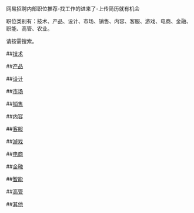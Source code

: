 ﻿网易招聘内部职位推荐-找工作的进来了-上传简历就有机会
职位类别有：技术、产品、设计、市场、销售、内容、客服、游戏、电商、金融、职能、高管、农业。
请按需搜索。
##[技术](技术.md)

##[产品](产品.md)

##[设计](设计.md)

##[市场](市场.md)

##[销售](销售.md)

##[内容](内容.md)

##[客服](客服.md)

##[游戏](游戏.md)

##[电商](电商.md)

##[金融](金融.md)

##[智能](智能.md)

##[高管](高管.md)

##[其他](其他.md)
